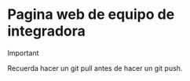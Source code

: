 # Pagina web de equipo de integradora

>[!IMPORTANT]
>Recuerda hacer un git pull antes de hacer un git push. 
